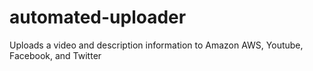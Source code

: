 automated-uploader
==================

Uploads a video and description information to Amazon AWS, Youtube, Facebook, and Twitter
